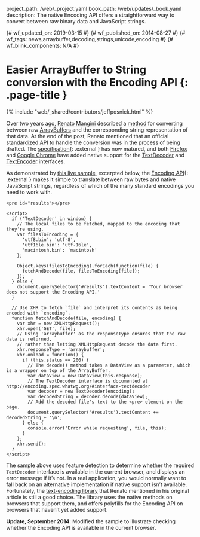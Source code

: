 project_path: /web/_project.yaml
book_path: /web/updates/_book.yaml
description: The native Encoding API offers a straightforward way to convert between raw binary data and JavaScript strings.

{# wf_updated_on: 2019-03-15 #}
{# wf_published_on: 2014-08-27 #}
{# wf_tags: news,arraybuffer,decoding,strings,unicode,encoding #}
{# wf_blink_components: N/A #}

# Easier ArrayBuffer to String conversion with the Encoding API {: .page-title }

{% include "web/_shared/contributors/jeffposnick.html" %}


Over two years ago, [Renato Mangini](https://www.html5rocks.com/en/profiles/#renatomangini) described a [method](/web/updates/2012/06/How-to-convert-ArrayBuffer-to-and-from-String) for converting between raw [ArrayBuffers](https://developer.mozilla.org/en-US/docs/Web/JavaScript/Reference/Global_Objects/ArrayBuffer) and the corresponding string representation of that data. At the end of the post, Renato mentioned that an official standardized API to handle the conversion was in the process of being drafted. The [specification](https://encoding.spec.whatwg.org/){: .external } has now matured, and both [Firefox](https://developer.mozilla.org/en-US/docs/Mozilla/Firefox/Releases/18) and [Google Chrome](https://www.chromestatus.com/feature/5714368087982080) have added native support for the [TextDecoder](https://encoding.spec.whatwg.org/#interface-textdecoder) and [TextEncoder](https://encoding.spec.whatwg.org/#interface-textencoder) interfaces.

As demonstrated by [this live sample](https://googlechrome.github.io/samples/encoding-api/index.html), excerpted below, the [Encoding API](https://encoding.spec.whatwg.org/){: .external } makes it simple to translate between raw bytes and native JavaScript strings, regardless of which of the many standard encodings you need to work with.


    <pre id="results"></pre>

    <script>
      if ('TextDecoder' in window) {
        // The local files to be fetched, mapped to the encoding that they're using.
        var filesToEncoding = {
          'utf8.bin': 'utf-8',
          'utf16le.bin': 'utf-16le',
          'macintosh.bin': 'macintosh'
        };

        Object.keys(filesToEncoding).forEach(function(file) {
          fetchAndDecode(file, filesToEncoding[file]);
        });
      } else {
        document.querySelector('#results').textContent = 'Your browser does not support the Encoding API.'
      }

      // Use XHR to fetch `file` and interpret its contents as being encoded with `encoding`.
      function fetchAndDecode(file, encoding) {
        var xhr = new XMLHttpRequest();
        xhr.open('GET', file);
        // Using 'arraybuffer' as the responseType ensures that the raw data is returned,
        // rather than letting XMLHttpRequest decode the data first.
        xhr.responseType = 'arraybuffer';
        xhr.onload = function() {
          if (this.status == 200) {
            // The decode() method takes a DataView as a parameter, which is a wrapper on top of the ArrayBuffer.
            var dataView = new DataView(this.response);
            // The TextDecoder interface is documented at http://encoding.spec.whatwg.org/#interface-textdecoder
            var decoder = new TextDecoder(encoding);
            var decodedString = decoder.decode(dataView);
            // Add the decoded file's text to the <pre> element on the page.
            document.querySelector('#results').textContent += decodedString + '\n';
          } else {
            console.error('Error while requesting', file, this);
          }
        };
        xhr.send();
      }
    </script>


The sample above uses feature detection to determine whether the required `TextDecoder` interface is available in the current browser, and displays an error message if it’s not. In a real application, you would normally want to fall back on an alternative implementation if native support isn’t available. Fortunately, the [text-encoding library](https://github.com/inexorabletash/text-encoding) that Renato mentioned in his original article is still a good choice. The library uses the native methods on browsers that support them, and offers polyfills for the Encoding API on browsers that haven’t yet added support.

**Update, September 2014**: Modified the sample to illustrate checking whether the Encoding API is available in the current browser.


